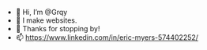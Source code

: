 - 👋 Hi, I’m @Grqy
- 👀 I make websites.
- 💞️ Thanks for stopping by!
- 📫 https://www.linkedin.com/in/eric-myers-574402252/  

<!---
Grqy/Grqy is a ✨ special ✨ repository because its `README.md` (this file) appears on your GitHub profile.
You can click the Preview link to take a look at your changes.
--->
